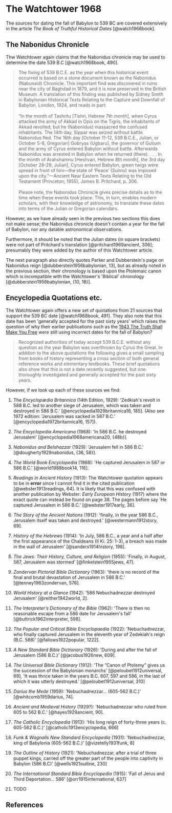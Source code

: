# The Watchtower 1968

The sources for dating the fall of Babylon to 539 BC are covered extensively in the article _The Book of Truthful
Historical Dates_ [@watch1968book].

## The Nabonidus Chronicle

Thw Watchtower again claims that the Nabonidus chronicle may be used to determine the date 539 B.C [@watch1968book,
490].

> The fixing of 539 B.C.E. as the year when this historical event occurred is based on a stone document known as the
> Nabonidus (Nabunaid) Chronicle. This important find was discovered in ruins near the city of Baghdad in 1879, and it
> is now preserved in the British Museum. A translation of this finding was published by Sidney Smith in Babylonian
> Historical Texts Relating to the Capture and Downfall of Babylon, London, 1924, and reads in part: <br><br> “In the
> month of Tashritu \[Tishri, Hebrew 7th month\], when Cyrus attacked the army of Akkad in Opis on the Tigris, the
> inhabitants of Akkad revolted, but he (Nabonidus) massacred the confused inhabitants. The 14th day, Sippar was seized
> without battle. Nabonidus fled. The 16th day \[October 11-12, 539 B.C.E., Julian, or October 5-6, Gregorian\] Gobryas
> (Ugbaru), the governor of Gutium and the army of Cyrus entered Babylon without battle. Afterwards Nabonidus was
> arrested in Babylon when he returned (there). . . . In the month of Arahshamnu \[Heshvan, Hebrew 8th month\], the 3rd
> day \[October 28-29, Julian\], Cyrus entered Babylon, green twigs were spread in front of him—the state of ‘Peace’
> (Sulmu) was imposed upon the city.”—Ancient Near Eastern Texts Relating to the Old Testament (Princeton; 1955), James
> B. Pritchard, p. 306. <br><br> Please note, the Nabonidus Chronicle gives precise details as to the time when these
> events took place. This, in turn, enables modern scholars, with their knowledge of astronomy, to translate these dates
> into terms of the Julian or Gregorian calendars.

However, as we have already seen in the previous two sections this does not make sense; the Nabonidus chronicle doesn't
contain a year for the fall of Babylon, nor any datable astronomical observations.

Furthermore, it should be noted that the Julian dates (in square brackets) were not part of Pritchard's translation
[@pritchard1969ancient, 306]; presumably they were added by the author of this Watchtower article.

The next paragraph also directly quotes Parker and Dubberstein's page on Nabonidus reign [@dubberstein1956babylonian,
13], but as already noted in the previous section, their chronology is based upon the Ptolemaic canon which is
incompatible with the Watchtower's 'Biblical' chronology [@dubberstein1956babylonian, {10, 18}].

## Encyclopedia Quotations etc.

The Watchtower again offers a new set of quotations from 21 sources that support the 539 BC date [@watch1968book, 491].
They also note that this date has been 'generally accepted for the past sixty years' which raises the question of why
their earlier publications such as the [1943 The Truth Shall Make You Free](./1943.md) were still using incorrect dates
for the fall of Babylon?

> Recognized authorities of today accept 539 B.C.E. without any question as the year Babylon was overthrown by Cyrus the
> Great. In addition to the above quotations the following gives a small sampling from books of history representing a
> cross section of both general reference works and elementary textbooks. These brief quotations also show that this is
> not a date recently suggested, but one thoroughly investigated and generally accepted for the past sixty years.

However, if we look up each of these sources we find:

1. The _Encyclopædia Britannica_ (14th Edition, 1929): 'Zedkiah's revolt in 588 B.C. led to another siege of Jerusalem,
   which was taken and destroyed in 586 B.C.' [@encyclopedia1929britannica16, 185]. (Also see 1972 edition: 'Jerusalem
   was sacked in 587 B.C.' [@encyclopedia1972britannica16, 157]).

2. _The Encyclopedia Americana_ (1968): 'In 586 B.C. he destroyed Jerusalem' [@encyclopedia1968americana20, {48b}].

3. _Nabonidus and Belshazzar_ (1929): 'Jerusalem fell in 586 B.C.' [@dougherty1929nabonidus, {36, 58}].

4. _The World Book Encyclopedia_ (1988): 'He captured Jerusalem in 587 or 586 B.C.' [@world1988book14, 116].

5. _Readings in Ancient History_ (1913): The Watchtower quotation appears to be in **error** since I cannot find it in
   the cited publication [@webster1913readings, 64]. It is likely that this was confused with another publication by
   Webster: _Early European History_ (1917) where the exact quote can instead be found on page 38. The pages before say
   'He captured Jerusalem in 586 B.C.' [@webster1917early, 36].

6. _The Story of the Ancient Nations_ (1912): 'finally, in the year 586 B.C., Jerusalem itself was taken and destroyed.'
   [@westermann1912story, 69].

7. _History of the Hebrews_ (1914): 'In July, 586 B.C., a year and a half after the first appearance of the Chaldeans
   (II Ki. 25: 1-3), a breach was made in the wall of Jerusalem' [@sanders1914history, 198].

8. _The Jews: Their History, Culture, and Religion_ (1955): 'Finally, in August, 587, Jerusalem was stormed'
   [@finkelstein1955jews, 47].

9. _Zondervan Pictorial Bible Dictionary_ (1963): 'there is no record of the final and brutal devastation of Jerusalem
   in 586 B.C.' [@tenney1963zondervan, 576].

10. _World History at a Glance_ (1942): '586 Nebuchadnezzar destroyed Jerusalem' [@reither1942world, 2].

11. _The Interpreter’s Dictionary of the Bible_ (1962): 'There is then no reasonable escape from a 586 date for
    Jerusalem's fall' [@buttrick1962interpreter, 598].

12. _The Popular and Critical Bible Encyclopaedia_ (1922): 'Nebuchadnezzar, who finally captured Jerusalem in the
    eleventh year of Zedekiah's reign (B.C. 588)' [@fallows1922popular, 1222].

13. _A New Standard Bible Dictionary_ (1926): 'During and after the fall of Jerusalem (586 B.C.)' [@jacobus1926new,
    609].

14. _The Universal Bible Dictionary_ (1912): 'The “Canon of Ptolemy” gives us the succession of the Babylonian monarchs'
    [@peloubet1912universal, 69], 'It was thrice taken in the years B.C. 607, 597 and 586, in the last of which it was
    utterly destroyed.' [@peloubet1912universal, 310]

15. _Darius the Mede_ (1959): 'Nebuchadnezzar... (605-562 B.C.)' [@whitcomb1959darius, 74].

16. _Ancient and Medieval History_ (1929?): 'Nebuchadnezzar who ruled from 605 to 562 B.C.' [@hayes1929ancient, 90].

17. _The Catholic Encyclopedia_ (1913): 'His long reign of forty-three years (c. 605-562 B.C.)'
    [@catholic1913encyclopedia, 666]

18. _Funk & Wagnalls New Standard Encyclopedia_ (1931): 'Nebuchadnezzar, king of Babylonia (605-562 B.C.)'
    [@vizetelly1931funk, 8]

19. _The Outline of History_ (1921): 'Nebuchadnezzar, after a trial of three puppet kings, carried off the greater part
    of the people into captivity in Babylon (586 B.C)' [@wells1921outline, 230]

20. _The International Standard Bible Encyclopedia_ (1915): 'Fall of Jerus and Third Deportation... 586'
    [@orr1915international, 637]

21. TODO

## References
